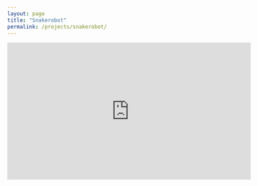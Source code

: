 ```yaml
---
layout: page
title: "Snakerobot"
permalink: /projects/snakerobot/
---
```


<link rel="stylesheet" href="/assets/css/links.css">
<link rel="stylesheet" href="/assets/css/videos.css">


<div class="youtube-video-container">
  <iframe width="560" height="315" src="https://www.youtube.com/embed/USD3G57oHW8" frameborder="0" allowfullscreen></iframe>
</div>
